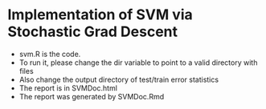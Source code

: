 # Implementation of SVM via Stochastic Grad Descent

* svm.R is the code.
* To run it, please change the dir variable to point to a valid directory with files
* Also change the output directory of test/train error statistics
* The report is in SVMDoc.html
* The report was generated by SVMDoc.Rmd


